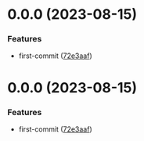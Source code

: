 # 0.0.0 (2023-08-15)


### Features

* first-commit ([72e3aaf](https://github.com/feercc/feer-react-ui-core/commit/72e3aaf3d0b3a4e608c609a0ba02b9efc35e0246))



# 0.0.0 (2023-08-15)


### Features

* first-commit ([72e3aaf](https://github.com/feercc/feer-react-ui-core/commit/72e3aaf3d0b3a4e608c609a0ba02b9efc35e0246))



